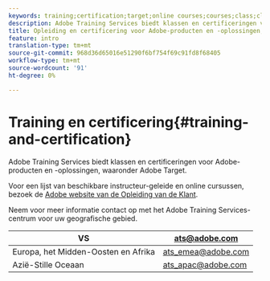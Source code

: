 ```yaml
---
keywords: training;certification;target;online courses;courses;class;classes
description: Adobe Training Services biedt klassen en certificeringen voor Adobe-producten en -oplossingen, waaronder Adobe Target.
title: Opleiding en certificering voor Adobe-producten en -oplossingen, waaronder Adobe Target
feature: intro
translation-type: tm+mt
source-git-commit: 968d36d65016e51290f6bf754f69c91fd8f68405
workflow-type: tm+mt
source-wordcount: '91'
ht-degree: 0%

---
```



# Training en certificering{#training-and-certification}

Adobe Training Services biedt klassen en certificeringen voor Adobe-producten en -oplossingen, waaronder Adobe Target.

Voor een lijst van beschikbare instructeur-geleide en online cursussen, bezoek de [Adobe website van de Opleiding van de Klant](https://training.adobe.com/training/courses.html#solution=adobeTarget).

Neem voor meer informatie contact op met het Adobe Training Services-centrum voor uw geografische gebied.

| VS | [ats@adobe.com](mailto:ats@adobe.com) |
|---|---|
| Europa, het Midden-Oosten en Afrika | [ats_emea@adobe.com](mailto:ats_emea@adobe.com) |
| Azië-Stille Oceaan | [ats_apac@adobe.com](mailto:ats_apac@adobe.com) |

